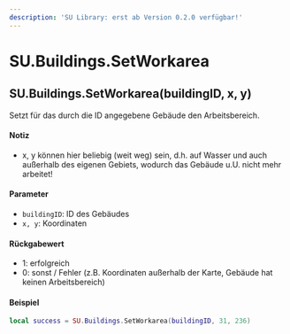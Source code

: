 ```yaml
---
description: 'SU Library: erst ab Version 0.2.0 verfügbar!'
---
```


# SU.Buildings.SetWorkarea

## SU.Buildings.SetWorkarea(buildingID, x, y)

Setzt für das durch die ID angegebene Gebäude den Arbeitsbereich.

#### Notiz

* x, y können hier beliebig (weit weg) sein, d.h. auf Wasser und auch außerhalb des eigenen Gebiets, wodurch das Gebäude u.U. nicht mehr arbeitet!

#### Parameter

* `buildingID`: ID des Gebäudes
* `x, y`: Koordinaten

#### Rückgabewert

* 1: erfolgreich
* 0: sonst / Fehler (z.B. Koordinaten außerhalb der Karte, Gebäude hat keinen Arbeitsbereich)

#### Beispiel

```lua
local success = SU.Buildings.SetWorkarea(buildingID, 31, 236)
```
